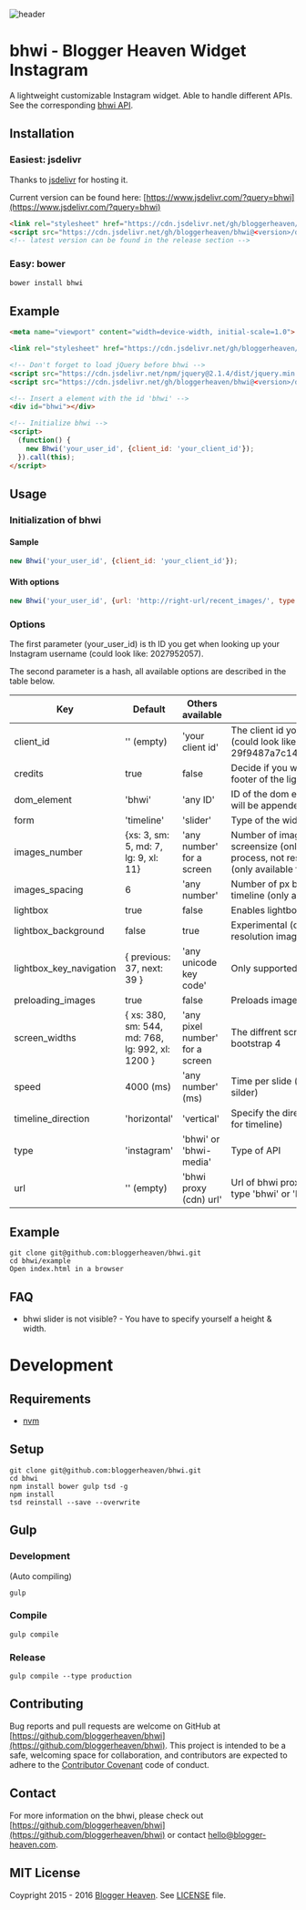 ![header](https://raw.githubusercontent.com/bloggerheaven/bhwi/master/example/example.png)

# bhwi - Blogger Heaven Widget Instagram

A lightweight customizable Instagram widget. Able to handle different APIs.
See the corresponding [bhwi API](https://github.com/bloggerheaven/bhwi_proxy).

## Installation

### Easiest: jsdelivr 

Thanks to [jsdelivr](https://www.jsdelivr.com/) for hosting it.

Current version can be found here: [https://www.jsdelivr.com/?query=bhwi](https://www.jsdelivr.com/?query=bhwi)

```html
<link rel="stylesheet" href="https://cdn.jsdelivr.net/gh/bloggerheaven/bhwi@<version>/dist/bhwi.min.css" type="text/css">
<script src="https://cdn.jsdelivr.net/gh/bloggerheaven/bhwi@<version>/dist/bhwi.min.js"></script>
<!-- latest version can be found in the release section -->
```

### Easy: bower

```sh
bower install bhwi
```

## Example

```html
<meta name="viewport" content="width=device-width, initial-scale=1.0">

<link rel="stylesheet" href="https://cdn.jsdelivr.net/gh/bloggerheaven/bhwi@<version>/dist/bhwi.min.css" type="text/css">

<!-- Don't forget to load jQuery before bhwi -->
<script src="https://cdn.jsdelivr.net/npm/jquery@2.1.4/dist/jquery.min.js"></script>
<script src="https://cdn.jsdelivr.net/gh/bloggerheaven/bhwi@<version>/dist/bhwi.min.js"></script>

<!-- Insert a element with the id 'bhwi' -->
<div id="bhwi"></div>

<!-- Initialize bhwi -->
<script>
  (function() {
    new Bhwi('your_user_id', {client_id: 'your_client_id'});
  }).call(this);
</script>
```

## Usage

### Initialization of bhwi 


#### Sample 

```js
new Bhwi('your_user_id', {client_id: 'your_client_id'});
```

#### With options

```js
new Bhwi('your_user_id', {url: 'http://right-url/recent_images/', type: 'bhwi', form: 'slider', speed: '2000', lightbox: false});
```

### Options

The first parameter (your_user_id) is th ID you get when looking up your Instagram username (could look like: 2027952057).

The second parameter is a hash, all available options are described in the table below.

Key                       | Default                                           | Others available                  | Notes
------------------------- | ------------------------------------------------- | --------------------------------- | ---------------------
client_id                 | '' (empty)                                        | 'your client id'                  | The client id you get from Instagram API (could look like: 29f9487a7c14f2e46f1e9fa227cb2675)
credits                   | true                                              | false                             | Decide if you wanna show credits (in the footer of the lightbox)
dom_element               | 'bhwi'	                                          | 'any ID'                          | ID of the dom element where the widget will be appended
form                      | 'timeline'                                        | 'slider'                          | Type of the widget
images_number             | {xs: 3, sm: 5, md: 7, lg: 9, xl: 11}              | 'any number' for a screen         | Number of images, depending on screensize (only affecting the build process, not resizing) in the timeline (only available for the timeline)
images_spacing            | 6                                                 | 'any number'                      | Number of px between the images in the timeline (only available for the timeline)
lightbox                  | true                                              | false                             | Enables lightbox
lightbox_background       | false                                             | true                              | Experimental (only looks good with high resolution images)
lightbox_key_navigation   | { previous: 37, next: 39 }                        | 'any unicode key code'            | Only supported previous and next
preloading_images         | true                                              | false                             | Preloads images for slider & lightbox
screen_widths             | { xs: 380, sm: 544, md: 768, lg: 992, xl: 1200 }  | 'any pixel number' for a screen   | The diffrent screen sizes, taken from bootstrap 4
speed                     | 4000  (ms)                                        | 'any number' (ms)                 | Time per slide (only available for the silder)
timeline_direction        | 'horizontal'                                      | 'vertical'                        | Specify the direction of the timeline (only for timeline)
type                      | 'instagram'                                       | 'bhwi' or 'bhwi-media'            | Type of API
url                       | '' (empty)                                        | 'bhwi proxy (cdn) url'            | Url of bhwi proxy (cdn) (only required if type 'bhwi' or 'bhwi-media')

## Example

```
git clone git@github.com:bloggerheaven/bhwi.git
cd bhwi/example
Open index.html in a browser
```

## FAQ

* bhwi slider is not visible? - You have to specify yourself a height & width. 

# Development

## Requirements 

* [nvm](https://github.com/creationix/nvm)

## Setup

```
git clone git@github.com:bloggerheaven/bhwi.git
cd bhwi
npm install bower gulp tsd -g
npm install
tsd reinstall --save --overwrite
```

## Gulp

### Development

(Auto compiling)

```
gulp 
```

### Compile

```
gulp compile
```

### Release

```
gulp compile --type production
```

## Contributing

Bug reports and pull requests are welcome on GitHub at [https://github.com/bloggerheaven/bhwi](https://github.com/bloggerheaven/bhwi). This project is intended 
to be a safe, welcoming space for collaboration, and contributors are expected to adhere to
the [Contributor Covenant](http://contributor-covenant.org) code of conduct.

## Contact

For more information on the bhwi, please check out
[https://github.com/bloggerheaven/bhwi](https://github.com/bloggerheaven/bhwi)
or contact [hello@blogger-heaven.com](mailto:hello@blogger-heaven.com).

## MIT License

Coypright 2015 - 2016 [Blogger Heaven](https://blogger-heaven.com). See [LICENSE](LICENSE) file.
